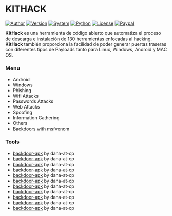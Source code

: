 
# KITHACK

[![Author](https://img.shields.io/badge/Author-Adrián%20Guillermo-blue)](https://facebook.com/Adrian.Guillermo.22)
[![Version](https://img.shields.io/badge/Version-1.0-red)]()
[![System](https://img.shields.io/badge/Supported%20OS-Linux-orange)]()
[![Python](https://img.shields.io/badge/Python-2.7-yellow)]()
[![License](https://img.shields.io/badge/License-MIT-brightgreen)]()
[![Paypal](https://img.shields.io/badge/Donate-PayPal-green.svg)](https://paypal.me/AdrMXR?locale.x=es_ES)

**KitHack** es una herramienta de código abierto que automatiza el proceso de descarga e instalación de 130 herramientas enfocadas al hacking. **KitHack** también proporciona la facilidad de poder generar puertas traseras con diferentes tipos de Payloads tanto para Linux, Windows, Android y MAC OS. 

### Menu

- Android
- Windows 
- Phishing
- Wifi Attacks 
- Passwords Attacks 
- Web Attacks
- Spoofing
- Information Gathering 
- Others
- Backdoors with msfvenom

### Tools

- [backdoor-apk](https://github.com/dana-at-cp/backdoor-apk)           by dana-at-cp 
- [backdoor-apk](https://github.com/dana-at-cp/backdoor-apk)           by dana-at-cp
- [backdoor-apk](https://github.com/dana-at-cp/backdoor-apk)           by dana-at-cp
- [backdoor-apk](https://github.com/dana-at-cp/backdoor-apk)           by dana-at-cp
- [backdoor-apk](https://github.com/dana-at-cp/backdoor-apk)           by dana-at-cp
- [backdoor-apk](https://github.com/dana-at-cp/backdoor-apk)           by dana-at-cp
- [backdoor-apk](https://github.com/dana-at-cp/backdoor-apk)           by dana-at-cp
- [backdoor-apk](https://github.com/dana-at-cp/backdoor-apk)           by dana-at-cp
- [backdoor-apk](https://github.com/dana-at-cp/backdoor-apk)           by dana-at-cp
- [backdoor-apk](https://github.com/dana-at-cp/backdoor-apk)           by dana-at-cp
- [backdoor-apk](https://github.com/dana-at-cp/backdoor-apk)           by dana-at-cp



